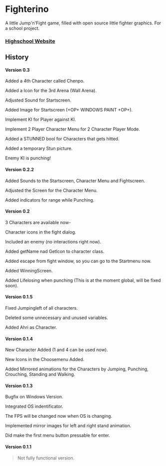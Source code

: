 Fighterino
==========

A little Jump'n'Fight game, filled with open source little fighter graphics. For a school project.

### [Highschool Website](http://www.htw-berlin.de/)

## History

#### Version 0.3

Added a 4th Character called Chenpo.

Added a Icon for the 3rd Arena (Wall Arena).

Adjusted Sound for Startscreen.

Added Image for Startscreen (+OP+ WINDOWS PAINT +OP+).

Implement KI for Player against KI.

Implement 2 Player Character Menu for 2 Character Player Mode.

Added a STUNNED bool for Characters that gets hitted. 

Added a temporary Stun picture.

Enemy KI is punching!

#### Version 0.2.2

Added Sounds to the Startscreen, Character Menu and Fightscreen.

Adjusted the Screen for the Character Menu.

Added indicators for range while Punching.

#### Version 0.2

3 Characters are available now-

Character icons in the fight dialog.

Included an enemy (no interactions right now).

Added getName nad GetIcon to character class.

Added escape from fight window, so you can go to the Startmenu now.

Added WinningScreen.

Added Lifelosing when punching (This is at the moment global, will be fixed soon).

#### Version 0.1.5

Fixed Jumpingleft of all characters.

Deleted some unnecessary and unused variables.

Added Ahri as Character.

#### Version 0.1.4

New Character Added (1 and 4 can be used now).

New Icons in the Choosemenu Added.

Added Mirrored animations for the Characters by Jumping, Punching, Crouching, Standing and Walking.

#### Version 0.1.3

Bugfix on Windows Version.

Integrated OS indentificator.

The FPS will be changed now when OS is changing.

Implemented mirror images for left and right stand animation.

Did make the first menu button pressable for enter.

#### Version 0.1.1
> Not fully functional version.

